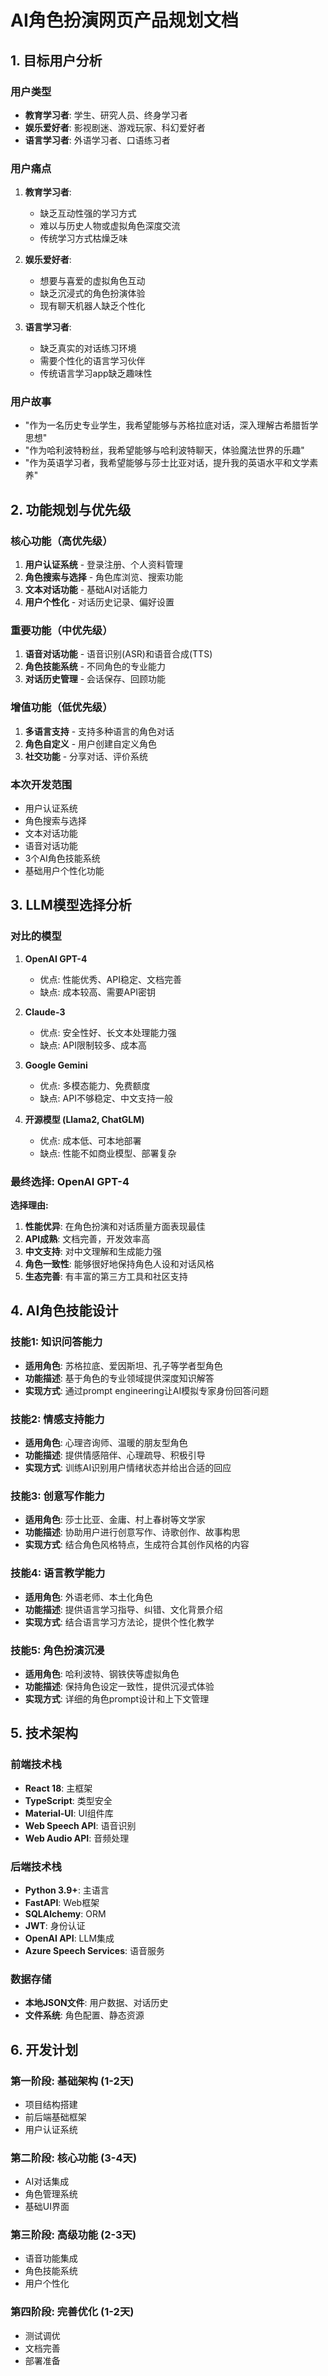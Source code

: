 # AI角色扮演网页产品规划文档

## 1. 目标用户分析

### 用户类型
- **教育学习者**: 学生、研究人员、终身学习者
- **娱乐爱好者**: 影视剧迷、游戏玩家、科幻爱好者
- **语言学习者**: 外语学习者、口语练习者

### 用户痛点
1. **教育学习者**:
   - 缺乏互动性强的学习方式
   - 难以与历史人物或虚拟角色深度交流
   - 传统学习方式枯燥乏味

2. **娱乐爱好者**:
   - 想要与喜爱的虚拟角色互动
   - 缺乏沉浸式的角色扮演体验
   - 现有聊天机器人缺乏个性化

3. **语言学习者**:
   - 缺乏真实的对话练习环境
   - 需要个性化的语言学习伙伴
   - 传统语言学习app缺乏趣味性

### 用户故事
- "作为一名历史专业学生，我希望能够与苏格拉底对话，深入理解古希腊哲学思想"
- "作为哈利波特粉丝，我希望能够与哈利波特聊天，体验魔法世界的乐趣"
- "作为英语学习者，我希望能够与莎士比亚对话，提升我的英语水平和文学素养"

## 2. 功能规划与优先级

### 核心功能（高优先级）
1. **用户认证系统** - 登录注册、个人资料管理
2. **角色搜索与选择** - 角色库浏览、搜索功能
3. **文本对话功能** - 基础AI对话能力
4. **用户个性化** - 对话历史记录、偏好设置

### 重要功能（中优先级）
1. **语音对话功能** - 语音识别(ASR)和语音合成(TTS)
2. **角色技能系统** - 不同角色的专业能力
3. **对话历史管理** - 会话保存、回顾功能

### 增值功能（低优先级）
1. **多语言支持** - 支持多种语言的角色对话
2. **角色自定义** - 用户创建自定义角色
3. **社交功能** - 分享对话、评价系统

### 本次开发范围
- 用户认证系统
- 角色搜索与选择
- 文本对话功能
- 语音对话功能
- 3个AI角色技能系统
- 基础用户个性化功能

## 3. LLM模型选择分析

### 对比的模型
1. **OpenAI GPT-4**
   - 优点: 性能优秀、API稳定、文档完善
   - 缺点: 成本较高、需要API密钥

2. **Claude-3**
   - 优点: 安全性好、长文本处理能力强
   - 缺点: API限制较多、成本高

3. **Google Gemini**
   - 优点: 多模态能力、免费额度
   - 缺点: API不够稳定、中文支持一般

4. **开源模型 (Llama2, ChatGLM)**
   - 优点: 成本低、可本地部署
   - 缺点: 性能不如商业模型、部署复杂

### 最终选择: OpenAI GPT-4
**选择理由:**
1. **性能优异**: 在角色扮演和对话质量方面表现最佳
2. **API成熟**: 文档完善，开发效率高
3. **中文支持**: 对中文理解和生成能力强
4. **角色一致性**: 能够很好地保持角色人设和对话风格
5. **生态完善**: 有丰富的第三方工具和社区支持

## 4. AI角色技能设计

### 技能1: 知识问答能力
- **适用角色**: 苏格拉底、爱因斯坦、孔子等学者型角色
- **功能描述**: 基于角色的专业领域提供深度知识解答
- **实现方式**: 通过prompt engineering让AI模拟专家身份回答问题

### 技能2: 情感支持能力
- **适用角色**: 心理咨询师、温暖的朋友型角色
- **功能描述**: 提供情感陪伴、心理疏导、积极引导
- **实现方式**: 训练AI识别用户情绪状态并给出合适的回应

### 技能3: 创意写作能力
- **适用角色**: 莎士比亚、金庸、村上春树等文学家
- **功能描述**: 协助用户进行创意写作、诗歌创作、故事构思
- **实现方式**: 结合角色风格特点，生成符合其创作风格的内容

### 技能4: 语言教学能力
- **适用角色**: 外语老师、本土化角色
- **功能描述**: 提供语言学习指导、纠错、文化背景介绍
- **实现方式**: 结合语言学习方法论，提供个性化教学

### 技能5: 角色扮演沉浸
- **适用角色**: 哈利波特、钢铁侠等虚拟角色
- **功能描述**: 保持角色设定一致性，提供沉浸式体验
- **实现方式**: 详细的角色prompt设计和上下文管理

## 5. 技术架构

### 前端技术栈
- **React 18**: 主框架
- **TypeScript**: 类型安全
- **Material-UI**: UI组件库
- **Web Speech API**: 语音识别
- **Web Audio API**: 音频处理

### 后端技术栈
- **Python 3.9+**: 主语言
- **FastAPI**: Web框架
- **SQLAlchemy**: ORM
- **JWT**: 身份认证
- **OpenAI API**: LLM集成
- **Azure Speech Services**: 语音服务

### 数据存储
- **本地JSON文件**: 用户数据、对话历史
- **文件系统**: 角色配置、静态资源

## 6. 开发计划

### 第一阶段: 基础架构 (1-2天)
- 项目结构搭建
- 前后端基础框架
- 用户认证系统

### 第二阶段: 核心功能 (3-4天)
- AI对话集成
- 角色管理系统
- 基础UI界面

### 第三阶段: 高级功能 (2-3天)
- 语音功能集成
- 角色技能系统
- 用户个性化

### 第四阶段: 完善优化 (1-2天)
- 测试调优
- 文档完善
- 部署准备

